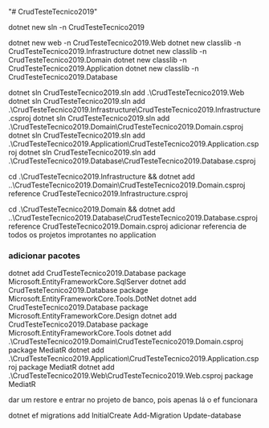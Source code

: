 "# CrudTesteTecnico2019" 

dotnet new sln -n CrudTesteTecnico2019

dotnet new web -n CrudTesteTecnico2019.Web
dotnet new classlib -n CrudTesteTecnico2019.Infrastructure
dotnet new classlib -n CrudTesteTecnico2019.Domain
dotnet new classlib -n CrudTesteTecnico2019.Application
dotnet new classlib -n CrudTesteTecnico2019.Database


dotnet sln CrudTesteTecnico2019.sln add .\CrudTesteTecnico2019.Web
dotnet sln CrudTesteTecnico2019.sln add .\CrudTesteTecnico2019.Infrastructure\CrudTesteTecnico2019.Infrastructure.csproj
dotnet sln CrudTesteTecnico2019.sln add .\CrudTesteTecnico2019.Domain\CrudTesteTecnico2019.Domain.csproj
dotnet sln CrudTesteTecnico2019.sln add .\CrudTesteTecnico2019.Application\CrudTesteTecnico2019.Application.csproj
dotnet sln CrudTesteTecnico2019.sln add .\CrudTesteTecnico2019.Database\CrudTesteTecnico2019.Database.csproj

cd .\CrudTesteTecnico2019.Infrastructure && dotnet add ..\CrudTesteTecnico2019.Domain\CrudTesteTecnico2019.Domain.csproj reference CrudTesteTecnico2019.Infrastructure.csproj

cd .\CrudTesteTecnico2019.Domain && dotnet add ..\CrudTesteTecnico2019.Database\CrudTesteTecnico2019.Database.csproj reference CrudTesteTecnico2019.Domain.csproj
adicionar referencia de todos os projetos improtantes no application

### adicionar pacotes

dotnet add CrudTesteTecnico2019.Database package Microsoft.EntityFrameworkCore.SqlServer
dotnet add CrudTesteTecnico2019.Database package Microsoft.EntityFrameworkCore.Tools.DotNet
dotnet add CrudTesteTecnico2019.Database package Microsoft.EntityFrameworkCore.Design
dotnet add CrudTesteTecnico2019.Database package Microsoft.EntityFrameworkCore.Tools
dotnet add .\CrudTesteTecnico2019.Domain\CrudTesteTecnico2019.Domain.csproj package MediatR
dotnet add .\CrudTesteTecnico2019.Application\CrudTesteTecnico2019.Application.csproj package MediatR
dotnet add .\CrudTesteTecnico2019.Web\CrudTesteTecnico2019.Web.csproj package MediatR

dar um restore e entrar no projeto de banco, pois apenas lá o ef funcionara

dotnet ef migrations add InitialCreate
Add-Migration
Update-database